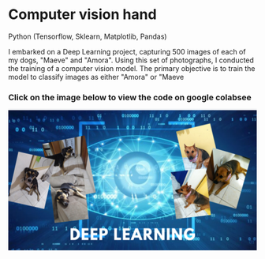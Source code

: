 # Computer vision hand
Python (Tensorflow, Sklearn, Matplotlib, Pandas)

I embarked on a Deep Learning project, capturing 500 images of each of my dogs, "Maeve" and "Amora". Using this set of photographs, I conducted the training of a computer vision model. The primary objective is to train the model to classify images as either "Amora" or "Maeve

### Click on the image below to view the code on google colabsee

[![Watch the demo video](https://github.com/Patrick-Setubal/Project/blob/main/deep_learning_computer_vision_my_dogs/deep_learning_computer_vision_my_dogs.png)](https://colab.research.google.com/drive/19UPwtJub-uI6_Fq--KV4ZpFDUeXBlvp_)






